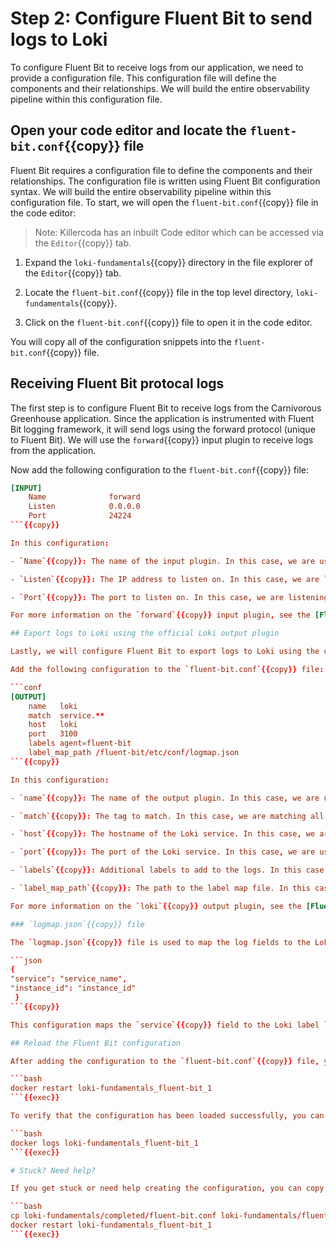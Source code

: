 # Step 2: Configure Fluent Bit to send logs to Loki

To configure Fluent Bit to receive logs from our application, we need to provide a configuration file. This configuration file will define the components and their relationships. We will build the entire observability pipeline within this configuration file.

## Open your code editor and locate the `fluent-bit.conf`{{copy}} file

Fluent Bit requires a configuration file to define the components and their relationships. The configuration file is written using Fluent Bit configuration syntax. We will build the entire observability pipeline within this configuration file. To start, we will open the `fluent-bit.conf`{{copy}} file in the code editor:

> Note: Killercoda has an inbuilt Code editor which can be accessed via the `Editor`{{copy}} tab.

1. Expand the `loki-fundamentals`{{copy}} directory in the file explorer of the `Editor`{{copy}} tab.

1. Locate the `fluent-bit.conf`{{copy}} file in the top level directory, `loki-fundamentals`{{copy}}.

1. Click on the `fluent-bit.conf`{{copy}} file to open it in the code editor.

You will copy all of the configuration snippets into the `fluent-bit.conf`{{copy}} file.

## Receiving Fluent Bit protocal logs

The first step is to configure Fluent Bit to receive logs from the Carnivorous Greenhouse application. Since the application is instrumented with Fluent Bit logging framework, it will send logs using the forward protocol (unique to Fluent Bit). We will use the `forward`{{copy}} input plugin to receive logs from the application.

Now add the following configuration to the `fluent-bit.conf`{{copy}} file:

```conf
[INPUT]
    Name              forward
    Listen            0.0.0.0
    Port              24224
```{{copy}}

In this configuration:

- `Name`{{copy}}: The name of the input plugin. In this case, we are using the `forward`{{copy}} input plugin.

- `Listen`{{copy}}: The IP address to listen on. In this case, we are listening on all IP addresses.

- `Port`{{copy}}: The port to listen on. In this case, we are listening on port `24224`{{copy}}.

For more information on the `forward`{{copy}} input plugin, see the [Fluent Bit Forward documentation](https://docs.fluentbit.io/manual/pipeline/inputs/forward).

## Export logs to Loki using the official Loki output plugin

Lastly, we will configure Fluent Bit to export logs to Loki using the official Loki output plugin. The Loki output plugin allows you to send logs or events to a Loki service. It supports data enrichment with Kubernetes labels, custom label keys, and structured metadata.

Add the following configuration to the `fluent-bit.conf`{{copy}} file:

```conf
[OUTPUT]
    name   loki
    match  service.**
    host   loki
    port   3100
    labels agent=fluent-bit
    label_map_path /fluent-bit/etc/conf/logmap.json
```{{copy}}

In this configuration:

- `name`{{copy}}: The name of the output plugin. In this case, we are using the `loki`{{copy}} output plugin.

- `match`{{copy}}: The tag to match. In this case, we are matching all logs with the tag `service.**`{{copy}}.

- `host`{{copy}}: The hostname of the Loki service. In this case, we are using the hostname `loki`{{copy}}.

- `port`{{copy}}: The port of the Loki service. In this case, we are using port `3100`{{copy}}.

- `labels`{{copy}}: Additional labels to add to the logs. In this case, we are adding the label `agent=fluent-bit`{{copy}}.

- `label_map_path`{{copy}}: The path to the label map file. In this case, we are using the file `logmap.json`{{copy}}.

For more information on the `loki`{{copy}} output plugin, see the [Fluent Bit Loki documentation](https://docs.fluentbit.io/manual/pipeline/outputs/loki).

### `logmap.json`{{copy}} file

The `logmap.json`{{copy}} file is used to map the log fields to the Loki labels. In this tutorial we have pre-filled the `logmap.json`{{copy}} file with the following configuration:

```json
{
"service": "service_name",
"instance_id": "instance_id"
 }
```{{copy}}

This configuration maps the `service`{{copy}} field to the Loki label `service_name`{{copy}} and the `instance_id`{{copy}} field to the Loki label `instance_id`{{copy}}.

## Reload the Fluent Bit configuration

After adding the configuration to the `fluent-bit.conf`{{copy}} file, you will need to reload the Fluent Bit configuration. To reload the configuration, run the following command:

```bash
docker restart loki-fundamentals_fluent-bit_1
```{{exec}}

To verify that the configuration has been loaded successfully, you can check the Fluent Bit logs by running the following command:

```bash
docker logs loki-fundamentals_fluent-bit_1
```{{exec}}

# Stuck? Need help?

If you get stuck or need help creating the configuration, you can copy and replace the entire `config.alloy`{{copy}} using the completed configuration file:

```bash
cp loki-fundamentals/completed/fluent-bit.conf loki-fundamentals/fluent-bit.conf
docker restart loki-fundamentals_fluent-bit_1
```{{exec}}
